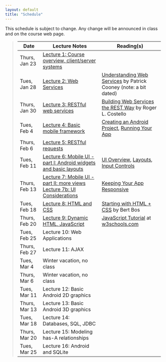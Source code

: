 ```yaml
---
layout: default
title: "Schedule"
---
```


This schedule is subject to change.  Any change will be
announced in class and on the course web page.

> Date          | Lecture Notes | Reading(s)
> ------------- | ------------- | ----------
> Thurs, Jan 23 | [Lecture 1: Course overview, client/server systems](lectures/lecture01.html)
> Tues, Jan 28  | [Lecture 2: Web Services](lectures/lecture02.html) | [Understanding Web Services](http://www.alistapart.com/articles/webservices/) by Patrick Cooney (note: a bit dated)
> Thurs, Jan 30 | [Lecture 3: RESTful web services](lectures/lecture03.html) | [Building Web Services the REST Way](http://www.xfront.com/REST-Web-Services.html) by Roger L. Costello
> Tues, Feb 4 | [Lecture 4: Basic mobile framework](lectures/lecture04.html) | [Creating an Android Project](http://developer.android.com/training/basics/firstapp/creating-project.html), [Running Your App](http://developer.android.com/training/basics/firstapp/running-app.html)
> Thurs, Feb 6 | [Lecture 5: RESTful requests](lectures/lecture05.html) | 
> Tues, Feb 11 | [Lecture 6: Mobile UI - part I: Android widgets and basic layouts](lectures/lecture06.html) | [UI Overview](http://developer.android.com/guide/topics/ui/controls.html), [Layouts](http://developer.android.com/guide/topics/ui/declaring-layout.html), [Input Controls](http://developer.android.com/guide/topics/ui/controls.html)
> Thurs, Feb 13 | [Lecture 7: Mobile UI - part II: more views](lectures/lecture07.html)  <br /> [Lecture 7b: UI Considerations](lectures/lecture07b.html) | [Keeping Your App Responsive](http://developer.android.com/training/articles/perf-anr.html)
> Tues, Feb 18 | [Lecture 8: HTML and CSS](lectures/lecture08.html) | [Starting with HTML + CSS](http://www.w3.org/Style/Examples/011/firstcss.en.html) by Bert Bos
> Thurs, Feb 20 | [Lecture 9: Dynamic HTML, JavaScript](lectures/lecture09.html) | [JavaScript Tutorial](http://www.w3schools.com/js/) at [w3schools.com](http://www.w3schools.com)
> Tues, Feb 25 | Lecture 10: Web Applications
> Thurs, Feb 27 | Lecture 11: AJAX
> Tues, Mar 4 | Winter vacation, no class
> Thurs, Mar 6 | Winter vacation, no class
> Tues, Mar 11 | Lecture 12: Basic Android 2D graphics
> Thurs, Mar 13 | Lecture 13: Basic Android 3D graphics
> Tues, Mar 18 | Lecture 14: Databases, SQL, JDBC
> Thurs, Mar 20 | Lecture 15: Modeling has-A relationships
> Tues, Mar 25 | Lecture 16: Android and SQLite

<!-- vim:set wrap: ­-->
<!-- vim:set linebreak: -->
<!-- vim:set nolist: -->
